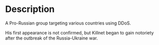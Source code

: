 # Description

A Pro-Russian group targeting various countries using DDoS.

His first appearance is not confirmed, but Killnet began to gain notoriety after the outbreak of the Russia-Ukraine war.

